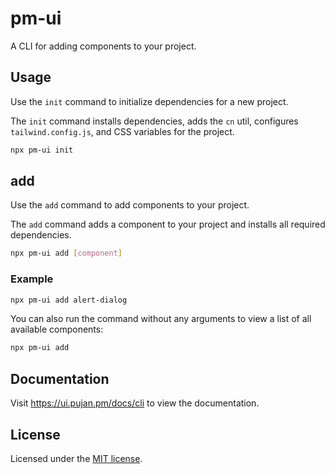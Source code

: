 # pm-ui

A CLI for adding components to your project.

## Usage

Use the `init` command to initialize dependencies for a new project.

The `init` command installs dependencies, adds the `cn` util, configures `tailwind.config.js`, and CSS variables for the project.

```bash
npx pm-ui init
```

## add

Use the `add` command to add components to your project.

The `add` command adds a component to your project and installs all required dependencies.

```bash
npx pm-ui add [component]
```

### Example

```bash
npx pm-ui add alert-dialog
```

You can also run the command without any arguments to view a list of all available components:

```bash
npx pm-ui add
```

## Documentation

Visit https://ui.pujan.pm/docs/cli to view the documentation.

## License

Licensed under the [MIT license](https://github.com/pujan-modha/pm-ui/blob/main/LICENSE).
